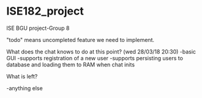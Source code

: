 # ISE182_project
ISE BGU project-Group 8

"todo" means uncompleted feature we need to implement.

What does the chat knows to do at this point? (wed 28/03/18 20:30)
-basic GUI
-supports registration of a new user
-supports persisting users to database and loading them to RAM when chat inits

What is left?

-anything else
